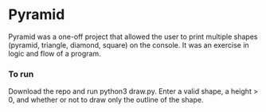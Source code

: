 # Pyramid

Pyramid was a one-off project that allowed the user to print multiple shapes (pyramid, triangle, diamond, square) on the console. It was an exercise in logic and flow of a program.

### To run

Download the repo and run python3 draw.py. Enter a valid shape, a height > 0, and whether or not to draw only the outline of the shape.
